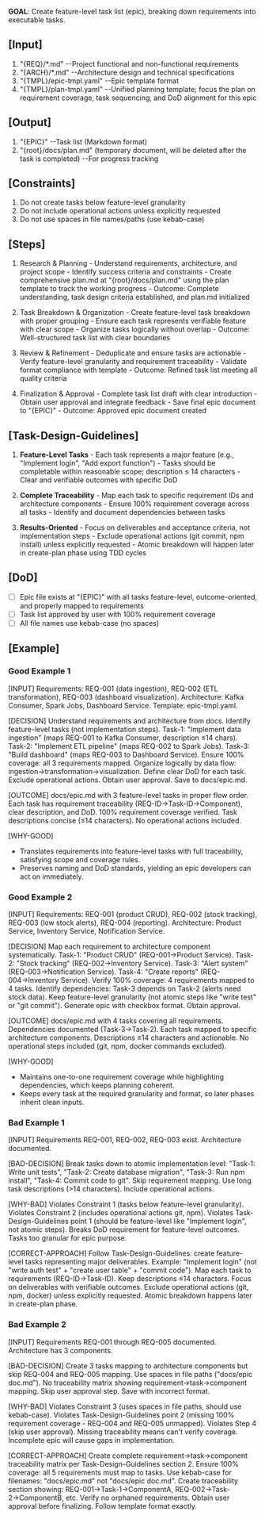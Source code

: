 **GOAL**: Create feature-level task list (epic), breaking down requirements into executable tasks.

## [Input]
  1. "{REQ}/*.md" --Project functional and non-functional requirements
  2. "{ARCH}/*.md" --Architecture design and technical specifications
  3. "{TMPL}/epic-tmpl.yaml" --Epic template format
  4. "{TMPL}/plan-tmpl.yaml" --Unified planning template; focus the plan on requirement coverage, task sequencing, and DoD alignment for this epic

## [Output]
  1. "{EPIC}" --Task list (Markdown format)
  2. "{root}/docs/plan.md" (temporary document, will be deleted after the task is completed) --For progress tracking

## [Constraints]
  1. Do not create tasks below feature-level granularity
  2. Do not include operational actions unless explicitly requested
  3. Do not use spaces in file names/paths (use kebab-case)

## [Steps]
  1. Research & Planning
    - Understand requirements, architecture, and project scope
    - Identify success criteria and constraints
    - Create comprehensive plan.md at "{root}/docs/plan.md" using the plan template to track the working progress
    - Outcome: Complete understanding, task design criteria established, and plan.md initialized

  2. Task Breakdown & Organization
    - Create feature-level task breakdown with proper grouping
    - Ensure each task represents verifiable feature with clear scope
    - Organize tasks logically without overlap
    - Outcome: Well-structured task list with clear boundaries

  3. Review & Refinement
    - Deduplicate and ensure tasks are actionable
    - Verify feature-level granularity and requirement traceability
    - Validate format compliance with template
    - Outcome: Refined task list meeting all quality criteria

  4. Finalization & Approval
    - Complete task list draft with clear introduction
    - Obtain user approval and integrate feedback
    - Save final epic document to "{EPIC}"
    - Outcome: Approved epic document created

## [Task-Design-Guidelines]
  1. **Feature-Level Tasks**
    - Each task represents a major feature (e.g., "Implement login", "Add export function")
    - Tasks should be completable within reasonable scope; description ≤ 14 characters
    - Clear and verifiable outcomes with specific DoD
  
  2. **Complete Traceability**
    - Map each task to specific requirement IDs and architecture components
    - Ensure 100% requirement coverage across all tasks
    - Identify and document dependencies between tasks
  
  3. **Results-Oriented**
    - Focus on deliverables and acceptance criteria, not implementation steps
    - Exclude operational actions (git commit, npm install) unless explicitly requested
    - Atomic breakdown will happen later in create-plan phase using TDD cycles

## [DoD]
  - [ ] Epic file exists at "{EPIC}" with all tasks feature-level, outcome-oriented, and properly mapped to requirements
  - [ ] Task list approved by user with 100% requirement coverage
  - [ ] All file names use kebab-case (no spaces)

## [Example]

### Good Example 1
[INPUT]
Requirements: REQ-001 (data ingestion), REQ-002 (ETL transformation), REQ-003 (dashboard visualization). Architecture: Kafka Consumer, Spark Jobs, Dashboard Service. Template: epic-tmpl.yaml.

[DECISION]
Understand requirements and architecture from docs. Identify feature-level tasks (not implementation steps). Task-1: "Implement data ingestion" (maps REQ-001 to Kafka Consumer, description ≤14 chars). Task-2: "Implement ETL pipeline" (maps REQ-002 to Spark Jobs). Task-3: "Build dashboard" (maps REQ-003 to Dashboard Service). Ensure 100% coverage: all 3 requirements mapped. Organize logically by data flow: ingestion→transformation→visualization. Define clear DoD for each task. Exclude operational actions. Obtain user approval. Save to docs/epic.md.

[OUTCOME]
docs/epic.md with 3 feature-level tasks in proper flow order. Each task has requirement traceability (REQ-ID→Task-ID→Component), clear description, and DoD. 100% requirement coverage verified. Task descriptions concise (≤14 characters). No operational actions included.

[WHY-GOOD]
- Translates requirements into feature-level tasks with full traceability, satisfying scope and coverage rules.
- Preserves naming and DoD standards, yielding an epic developers can act on immediately.

### Good Example 2
[INPUT]
Requirements: REQ-001 (product CRUD), REQ-002 (stock tracking), REQ-003 (low stock alerts), REQ-004 (reporting). Architecture: Product Service, Inventory Service, Notification Service.

[DECISION]
Map each requirement to architecture component systematically. Task-1: "Product CRUD" (REQ-001→Product Service). Task-2: "Stock tracking" (REQ-002→Inventory Service). Task-3: "Alert system" (REQ-003→Notification Service). Task-4: "Create reports" (REQ-004→Inventory Service). Verify 100% coverage: 4 requirements mapped to 4 tasks. Identify dependencies: Task-3 depends on Task-2 (alerts need stock data). Keep feature-level granularity (not atomic steps like "write test" or "git commit"). Generate epic with checkbox format. Obtain approval.

[OUTCOME]
docs/epic.md with 4 tasks covering all requirements. Dependencies documented (Task-3→Task-2). Each task mapped to specific architecture components. Descriptions ≤14 characters and actionable. No operational steps included (git, npm, docker commands excluded).

[WHY-GOOD]
- Maintains one-to-one requirement coverage while highlighting dependencies, which keeps planning coherent.
- Keeps every task at the required granularity and format, so later phases inherit clean inputs.

### Bad Example 1
[INPUT]
Requirements REQ-001, REQ-002, REQ-003 exist. Architecture documented.

[BAD-DECISION]
Break tasks down to atomic implementation level: "Task-1: Write unit tests", "Task-2: Create database migration", "Task-3: Run npm install", "Task-4: Commit code to git". Skip requirement mapping. Use long task descriptions (>14 characters). Include operational actions.

[WHY-BAD]
Violates Constraint 1 (tasks below feature-level granularity). Violates Constraint 2 (includes operational actions git, npm). Violates Task-Design-Guidelines point 1 (should be feature-level like "Implement login", not atomic steps). Breaks DoD requirement for feature-level outcomes. Tasks too granular for epic purpose.

[CORRECT-APPROACH]
Follow Task-Design-Guidelines: create feature-level tasks representing major deliverables. Example: "Implement login" (not "write auth test" + "create user table" + "commit code"). Map each task to requirements (REQ-ID→Task-ID). Keep descriptions ≤14 characters. Focus on deliverables with verifiable outcomes. Exclude operational actions (git, npm, docker) unless explicitly requested. Atomic breakdown happens later in create-plan phase.

### Bad Example 2
[INPUT]
Requirements REQ-001 through REQ-005 documented. Architecture has 3 components.

[BAD-DECISION]
Create 3 tasks mapping to architecture components but skip REQ-004 and REQ-005 mapping. Use spaces in file paths ("docs/epic doc.md"). No traceability matrix showing requirement→task→component mapping. Skip user approval step. Save with incorrect format.

[WHY-BAD]
Violates Constraint 3 (uses spaces in file paths, should use kebab-case). Violates Task-Design-Guidelines point 2 (missing 100% requirement coverage - REQ-004 and REQ-005 unmapped). Violates Step 4 (skip user approval). Missing traceability means can't verify coverage. Incomplete epic will cause gaps in implementation.

[CORRECT-APPROACH]
Create complete requirement→task→component traceability matrix per Task-Design-Guidelines section 2. Ensure 100% coverage: all 5 requirements must map to tasks. Use kebab-case for filenames: "docs/epic.md" not "docs/epic doc.md". Create traceability section showing: REQ-001→Task-1→ComponentA, REQ-002→Task-2→ComponentB, etc. Verify no orphaned requirements. Obtain user approval before finalizing. Follow template format exactly.
